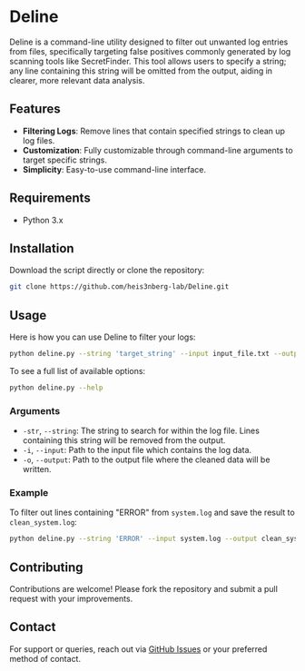 # Deline

Deline is a command-line utility designed to filter out unwanted log entries from files, specifically targeting false positives commonly generated by log scanning tools like SecretFinder. This tool allows users to specify a string; any line containing this string will be omitted from the output, aiding in clearer, more relevant data analysis.

## Features

- **Filtering Logs**: Remove lines that contain specified strings to clean up log files.
- **Customization**: Fully customizable through command-line arguments to target specific strings.
- **Simplicity**: Easy-to-use command-line interface.

## Requirements

- Python 3.x

## Installation

Download the script directly or clone the repository:

```bash
git clone https://github.com/heis3nberg-lab/Deline.git
```

## Usage

Here is how you can use Deline to filter your logs:

```bash
python deline.py --string 'target_string' --input input_file.txt --output output_file.txt
```
To see a full list of available options:

```bash
python deline.py --help
```
### Arguments

- `-str`, `--string`: The string to search for within the log file. Lines containing this string will be removed from the output.
- `-i`, `--input`: Path to the input file which contains the log data.
- `-o`, `--output`: Path to the output file where the cleaned data will be written.

### Example

To filter out lines containing "ERROR" from `system.log` and save the result to `clean_system.log`:

```bash
python deline.py --string 'ERROR' --input system.log --output clean_system.log
```

## Contributing

Contributions are welcome! Please fork the repository and submit a pull request with your improvements.


## Contact

For support or queries, reach out via [GitHub Issues](https://github.com/heis3nberg-lab/Deline/issues) or your preferred method of contact.
